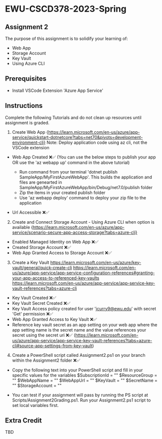 # EWU-CSCD378-2023-Spring

## Assignment 2

The purpose of this assignment is to solidify your learning of:

- Web App
- Storage Account
- Key Vault
- Using Azure CLI

## Prerequisites

- Install VSCode Extension 'Azure App Service'

## Instructions

Complete the following Tutorials and do not clean up resources until assignment is graded.

1. Create Web App
   {https://learn.microsoft.com/en-us/azure/app-service/quickstart-dotnetcore?tabs=net70&pivots=development-environment-cli}
   Note: Deploy application code using az cli, not the VSCode extension

- Web App Created ❌✅
  (You can use the below steps to publish your app OR use the 'az webapp up' command in the above tutorial)

  - Run command from your terminal 'dotnet publish SampleApp/MyFirstAzureWebApp'. This builds the application and files are genearted in SampleApp/MyFirstAzureWebApp/bin/Debug/net7.0/publish folder
  - Zip the items in your created publish folder
  - Use 'az webapp deploy' command to deploy your zip file to the application

- Url Accessible ❌✅

2. Create and Connect Storage Account - Using Azure CLI when option is available
   {https://learn.microsoft.com/en-us/azure/app-service/scenario-secure-app-access-storage?tabs=azure-cli}

- Enabled Managed Identity on Web App ❌✅
- Created Storage Account ❌✅
- Web App Granted Access to Storage Account ❌✅

3. Create a Key Vault
   https://learn.microsoft.com/en-us/azure/key-vault/general/quick-create-cli
   https://learn.microsoft.com/en-us/azure/app-service/app-service-configuration-references#granting-your-app-access-to-referenced-key-vaults
   https://learn.microsoft.com/en-us/azure/app-service/app-service-key-vault-references?tabs=azure-cli

- Key Vault Created ❌✅
- Key Vault Secret Created ❌✅
- Key Vault Access policy created for user 'jcurry9@ewu.edu' with secret 'Get' permission ❌✅
- Web App Granted Access to Key Vault ❌✅
- Reference key vault secret as an app setting on your web app where the app setting name is the secret name and the value references your secret using the secret uri ❌✅
  (https://learn.microsoft.com/en-us/azure/app-service/app-service-key-vault-references?tabs=azure-cli#source-app-settings-from-key-vault)

4. Create a PowerShell script called Assignment2.ps1 on your branch within the Assignment2 folder ❌✅

- Copy the following text into your PowerShell script and fill in your specific values for the variables
  $SubscriptionId = ""
  $ResourceGroup = ""
  $WebAppName = ""
  $WebAppUrl = ""
  $KeyVault = ""
  $SecretName = ""
  $StorageAccount = ""

- You can test if your assignment will pass by running the PS script at Scripts/Assignment2Grading.ps1. Run your Assignment2.ps1 script to set local variables first.

## Extra Credit

TBD
